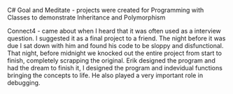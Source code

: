 C#  Goal and Meditate - projects were created for Programming with Classes to demonstrate Inheritance and Polymorphism

Connect4 - came about when I heard that it was often used as a interview question. I suggested it as a final project to a friend. The night before it was due I sat down with him and found his code to be sloppy and disfunctional. That night, before midnight we knocked out the entire project from start to finish, completely scrapping the original. Erik designed the program and had the dream to finish it, I designed the program and indevidual functions bringing the concepts to life. He also played a very important role in debugging. 